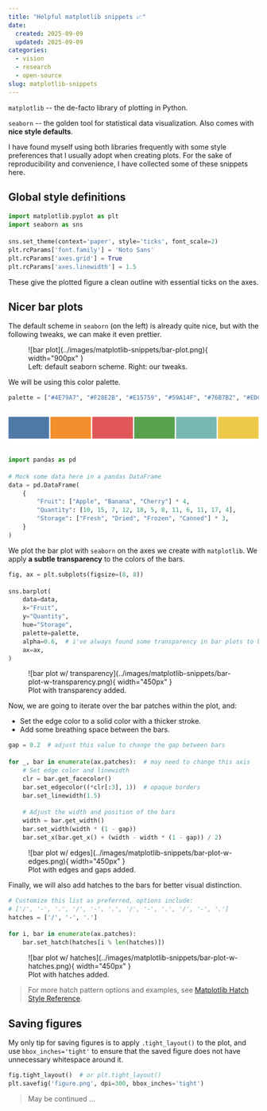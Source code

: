```yaml
---
title: "Helpful matplotlib snippets 📈"
date:
  created: 2025-09-09
  updated: 2025-09-09
categories:
  - vision
  - research
  - open-source
slug: matplotlib-snippets
---
```


`matplotlib` -- the de-facto library of plotting in Python.

`seaborn` -- the golden tool for statistical data visualization. Also comes with **nice style defaults**.

I have found myself using both libraries frequently with some style preferences that I usually adopt when creating plots. For the sake of reproducibility and convenience, I have collected some of these snippets here.

<!-- more -->

## Global style definitions

```python
import matplotlib.pyplot as plt
import seaborn as sns

sns.set_theme(context='paper', style='ticks', font_scale=2)
plt.rcParams['font.family'] = 'Noto Sans'
plt.rcParams['axes.grid'] = True
plt.rcParams['axes.linewidth'] = 1.5
```

These give the plotted figure a clean outline with essential ticks on the axes.

## Nicer bar plots

The default scheme in `seaborn` (on the left) is already quite nice, but with the following tweaks, we can make it even prettier.

<figure markdown="span">
    ![bar plot](../images/matplotlib-snippets/bar-plot.png){ width="900px" }
    <figcaption>Left: default seaborn scheme. Right: our tweaks.</figcaption>
</figure>

We will be using this color palette.

```python
palette = ["#4E79A7", "#F28E2B", "#E15759", "#59A14F", "#76B7B2", "#EDC949"]
```

![palette](../images/matplotlib-snippets/palette.png)

```python
import pandas as pd

# Mock some data here in a pandas DataFrame
data = pd.DataFrame(
    {
        "Fruit": ["Apple", "Banana", "Cherry"] * 4,
        "Quantity": [10, 15, 7, 12, 18, 5, 8, 11, 6, 11, 17, 4],
        "Storage": ["Fresh", "Dried", "Frozen", "Canned"] * 3,
    }
)
```

We plot the bar plot with `seaborn` on the axes we create with `matplotlib`. We apply **a subtle transparency** to the colors of the bars.

```python hl_lines="9"
fig, ax = plt.subplots(figsize=(8, 8))

sns.barplot(
    data=data,
    x="Fruit",
    y="Quantity",
    hue="Storage",
    palette=palette,
    alpha=0.6,  # i've always found some transparency in bar plots to be helpful
    ax=ax,
)
```

<figure markdown="span">
    ![bar plot w/ transparency](../images/matplotlib-snippets/bar-plot-w-transparency.png){ width="450px" }
    <figcaption>Plot with transparency added.</figcaption>
</figure>

Now, we are going to iterate over the bar patches within the plot, and:

- Set the edge color to a solid color with a thicker stroke.
- Add some breathing space between the bars.

```python
gap = 0.2  # adjust this value to change the gap between bars

for _, bar in enumerate(ax.patches):  # may need to change this axis
    # Set edge color and linewidth
    clr = bar.get_facecolor()
    bar.set_edgecolor((*clr[:3], 1))  # opaque borders
    bar.set_linewidth(1.5)

    # Adjust the width and position of the bars
    width = bar.get_width()
    bar.set_width(width * (1 - gap))
    bar.set_x(bar.get_x() + (width - width * (1 - gap)) / 2)
```

<figure markdown="span">
    ![bar plot w/ edges](../images/matplotlib-snippets/bar-plot-w-edges.png){ width="450px" }
    <figcaption>Plot with edges and gaps added.</figcaption>
</figure>

Finally, we will also add hatches to the bars for better visual distinction.

```python
# Customize this list as preferred, options include:
# ['/', '-', '.', '/', '-', '.', '/', '-', '.', '/', '-', '.']
hatches = ['/', '-', '.']

for i, bar in enumerate(ax.patches):
    bar.set_hatch(hatches[i % len(hatches)])
```

<figure markdown="span">
    ![bar plot w/ hatches](../images/matplotlib-snippets/bar-plot-w-hatches.png){ width="450px" }
    <figcaption>Plot with hatches added.</figcaption>
</figure>

> For more hatch pattern options and examples, see [Matplotlib Hatch Style Reference](https://matplotlib.org/stable/gallery/shapes_and_collections/hatch_style_reference.html).

## Saving figures

My only tip for saving figures is to apply `.tight_layout()` to the plot, and use `bbox_inches='tight'` to ensure that the saved figure does not have unnecessary whitespace around it.

```python
fig.tight_layout()  # or plt.tight_layout()
plt.savefig('figure.png', dpi=300, bbox_inches='tight')
```

> May be continued ...
